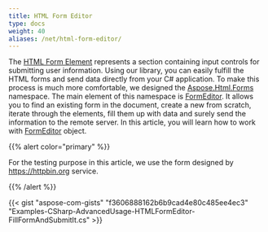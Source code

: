 ```yaml
---
title: HTML Form Editor
type: docs
weight: 40
aliases: /net/html-form-editor/
---
```


The [HTML Form Element](https://apireference.aspose.com/html/net/aspose.html/htmlformelement) represents a section containing input controls for submitting user information. Using our library, you can easily fulfill the HTML forms and send data directly from your C# application. To make this process is much more comfortable, we designed the [Aspose.Html.Forms](https://apireference.aspose.com/html/net/aspose.html.forms) namespace. The main element of this namespace is [FormEditor](https://apireference.aspose.com/html/net/aspose.html.forms/formeditor). It allows you to find an existing form in the document, create a new from scratch, iterate through the elements, fill them up with data and surely send the information to the remote server. In this article, you will learn how to work with [FormEditor](https://apireference.aspose.com/html/net/aspose.html.forms/formeditor) object.

{{% alert color="primary" %}} 

For the testing purpose in this article, we use the form designed by <https://httpbin.org> service.

{{% /alert %}} 

{{< gist "aspose-com-gists" "f3606888162b6b9cad4e80c485ee4ec3" "Examples-CSharp-AdvancedUsage-HTMLFormEditor-FillFormAndSubmitIt.cs" >}}



